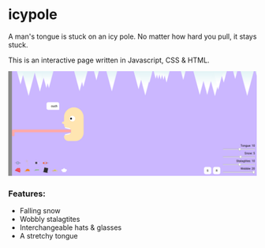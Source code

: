 # icypole

A man's tongue is stuck on an icy pole. No matter how hard you pull, it stays stuck.

This is an interactive page written in Javascript, CSS & HTML.

![screenshot](screenshot.png)

### Features:

- Falling snow
- Wobbly stalagtites
- Interchangeable hats & glasses
- A stretchy tongue

